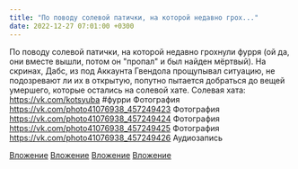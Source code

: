 ```yaml
---
title: "По поводу солевой патички, на которой недавно грох..."
date: 2022-12-27 07:01:00 +0300
---
```


По поводу солевой патички, на которой недавно грохнули фурря (ой да, они вместе вышли, потом он "пропал" и был найден мёртвый).
На скринах, Дабс, из под Аккаунта Гвендола прощупывал ситуацию, не подозревают ли их в открытую, попутно пытается добраться до вещей умершего, которые остались на солевой хате.
Солевая хата: https://vk.com/kotsyuba
#фурри
Фотография
https://vk.com/photo41076938_457249423
Фотография
https://vk.com/photo41076938_457249424
Фотография
https://vk.com/photo41076938_457249425
Фотография
https://vk.com/photo41076938_457249426
Аудиозапись

[Вложение](https://vk.com/photo41076938_457249423)
[Вложение](https://vk.com/photo41076938_457249424)
[Вложение](https://vk.com/photo41076938_457249425)
[Вложение](https://vk.com/photo41076938_457249426)
